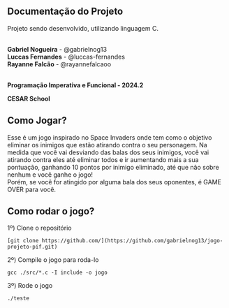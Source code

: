 ## Documentação do Projeto

<p align="justify">
  Projeto sendo desenvolvido, utilizando linguagem C. </p>
<br>
<strong>Gabriel Nogueira</strong> - @gabrielnog13 <br>
<strong>Luccas Fernandes</strong> - @luccas-fernandes <br>
<strong>Rayanne Falcão</strong> - @rayannefalcaoo <br>
<br>
<p><strong>Programação Imperativa e Funcional - 2024.2</strong></p>

<p><strong>CESAR School</strong></p>

<h2><strong>Como Jogar?</strong></h2>
<p>Esse é um jogo inspirado no Space Invaders onde tem como o objetivo eliminar os inimigos que estão atirando contra o seu personagem. Na medida que você vai desviando das balas dos seus inimigos, você vai atirando contra eles até eliminar todos e ir aumentando mais a sua pontuação, ganhando 10 pontos por inimigo eliminado, até que não sobre nenhum e você ganhe o jogo! <br> Porém, se você for atingido por alguma bala dos seus oponentes, é GAME OVER para você.</p>

<h2><strong>Como rodar o jogo?</strong></h2>

1º) Clone o repositório
  ```
  [git clone https://github.com/](https://github.com/gabrielnog13/jogo-projeto-pif.git)
  ```
2º) Compile o jogo para roda-lo
```
gcc ./src/*.c -I include -o jogo
```
3º) Rode o jogo
```
./teste
```
